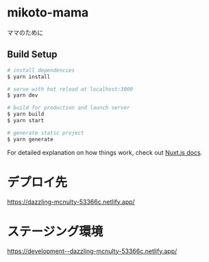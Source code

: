 # mikoto-mama
ママのために
## Build Setup

```bash
# install dependencies
$ yarn install

# serve with hot reload at localhost:3000
$ yarn dev

# build for production and launch server
$ yarn build
$ yarn start

# generate static project
$ yarn generate
```

For detailed explanation on how things work, check out [Nuxt.js docs](https://nuxtjs.org).

# デプロイ先
https://dazzling-mcnulty-53366c.netlify.app/

# ステージング環境
https://development--dazzling-mcnulty-53366c.netlify.app/